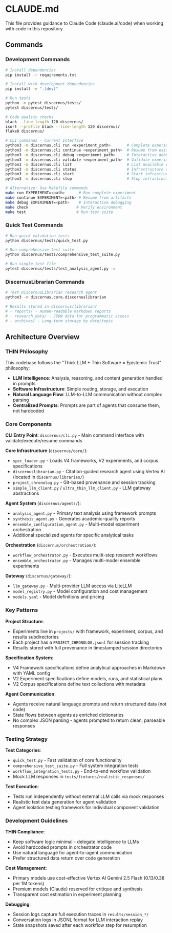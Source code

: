 # CLAUDE.md

This file provides guidance to Claude Code (claude.ai/code) when working with code in this repository.

## Commands

### Development Commands
```bash
# Install dependencies
pip install -r requirements.txt

# Install with development dependencies
pip install -e ".[dev]"

# Run tests
python -m pytest discernus/tests/
pytest discernus/tests/

# Code quality checks
black --line-length 120 discernus/
isort --profile black --line-length 120 discernus/
flake8 discernus/

# CLI commands - Current Interface
python3 -m discernus.cli run <experiment_path>       # Complete experiment (analysis + synthesis)
python3 -m discernus.cli continue <experiment_path>  # Resume from existing artifacts
python3 -m discernus.cli debug <experiment_path>     # Interactive debugging mode
python3 -m discernus.cli validate <experiment_path>  # Validate experiment structure
python3 -m discernus.cli list                        # List available experiments
python3 -m discernus.cli status                      # Infrastructure status
python3 -m discernus.cli start                       # Start infrastructure
python3 -m discernus.cli stop                        # Stop infrastructure

# Alternative: Use Makefile commands
make run EXPERIMENT=<path>      # Run complete experiment
make continue EXPERIMENT=<path> # Resume from artifacts
make debug EXPERIMENT=<path>    # Interactive debugging
make check                     # Verify environment
make test                      # Run test suite
```

### Quick Test Commands
```bash
# Run quick validation tests
python discernus/tests/quick_test.py

# Run comprehensive test suite
python discernus/tests/comprehensive_test_suite.py

# Run single test file
pytest discernus/tests/test_analysis_agent.py -v
```

### DiscernusLibrarian Commands
```bash
# Test DiscernusLibrarian research agent
python3 -m discernus.core.discernuslibrarian

# Results stored in discernus/librarian/
# - reports/ - Human-readable markdown reports
# - research_data/ - JSON data for programmatic access  
# - archives/ - Long-term storage by date/topic
```

## Architecture Overview

### THIN Philosophy
This codebase follows the "Thick LLM + Thin Software = Epistemic Trust" philosophy:
- **LLM Intelligence**: Analysis, reasoning, and content generation handled in prompts
- **Software Infrastructure**: Simple routing, storage, and execution
- **Natural Language Flow**: LLM-to-LLM communication without complex parsing
- **Centralized Prompts**: Prompts are part of agents that consume them, not hardcoded

### Core Components

**CLI Entry Point**: `discernus/cli.py` - Main command interface with validate/execute/resume commands

**Core Infrastructure** (`discernus/core/`):
- `spec_loader.py` - Loads V4 frameworks, V2 experiments, and corpus specifications
- `discernuslibrarian.py` - Citation-guided research agent using Vertex AI (located in `discernus/librarian/`)
- `project_chronolog.py` - Git-based provenance and session tracking
- `simple_llm_client.py` / `ultra_thin_llm_client.py` - LLM gateway abstractions

**Agent System** (`discernus/agents/`):
- `analysis_agent.py` - Primary text analysis using framework prompts
- `synthesis_agent.py` - Generates academic-quality reports
- `ensemble_configuration_agent.py` - Multi-model experiment orchestration
- Additional specialized agents for specific analytical tasks

**Orchestration** (`discernus/orchestration/`):
- `workflow_orchestrator.py` - Executes multi-step research workflows
- `ensemble_orchestrator.py` - Manages multi-model ensemble experiments

**Gateway** (`discernus/gateway/`):
- `llm_gateway.py` - Multi-provider LLM access via LiteLLM
- `model_registry.py` - Model configuration and cost management
- `models.yaml` - Model definitions and pricing

### Key Patterns

**Project Structure**: 
- Experiments live in `projects/` with framework, experiment, corpus, and results subdirectories
- Each project has a `PROJECT_CHRONOLOG.jsonl` for session tracking
- Results stored with full provenance in timestamped session directories

**Specification System**:
- V4 Framework specifications define analytical approaches in Markdown with YAML config
- V2 Experiment specifications define models, runs, and statistical plans
- V2 Corpus specifications define text collections with metadata

**Agent Communication**:
- Agents receive natural language prompts and return structured data (not code)
- State flows between agents as enriched dictionaries
- No complex JSON parsing - agents prompted to return clean, parseable responses

### Testing Strategy

**Test Categories**:
- `quick_test.py` - Fast validation of core functionality
- `comprehensive_test_suite.py` - Full system integration tests
- `workflow_integration_tests.py` - End-to-end workflow validation
- Mock LLM responses in `tests/fixtures/realistic_responses/`

**Test Execution**:
- Tests run independently without external LLM calls via mock responses
- Realistic test data generation for agent validation
- Agent isolation testing framework for individual component validation

### Development Guidelines

**THIN Compliance**:
- Keep software logic minimal - delegate intelligence to LLMs
- Avoid hardcoded prompts in orchestrator code
- Use natural language for agent-to-agent communication
- Prefer structured data return over code generation

**Cost Management**:
- Primary models use cost-effective Vertex AI Gemini 2.5 Flash ($0.13/$0.38 per 1M tokens)
- Premium models (Claude) reserved for critique and synthesis
- Transparent cost estimation in experiment planning

**Debugging**:
- Session logs capture full execution traces in `results/session_*/`
- Conversation logs in JSONL format for LLM interaction replay
- State snapshots saved after each workflow step for resumption